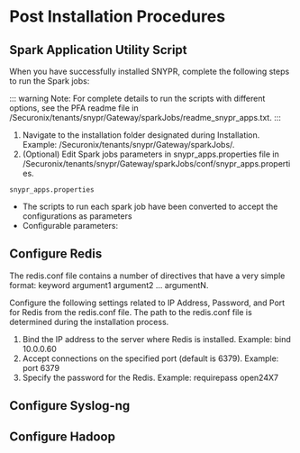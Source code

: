 # Post Installation Procedures

## Spark Application Utility Script

When you have successfully installed SNYPR, complete the following steps to run the Spark jobs:

::: warning
Note: For complete details to run the scripts with different options, see the PFA readme file in /Securonix/tenants/snypr/Gateway/sparkJobs/readme_snypr_apps.txt.
:::

1. Navigate to the installation folder designated during Installation. Example: /Securonix/tenants/snypr/Gateway/sparkJobs/.
2. (Optional) Edit Spark jobs parameters in snypr_apps.properties file in /Securonix/tenants/snypr/Gateway/sparkJobs/conf/snypr_apps.properties.

```
snypr_apps.properties
``` 
- The scripts to run each spark job have been converted to accept the configurations as parameters
- Configurable parameters:

## Configure Redis

The redis.conf file contains a number of directives that have a very simple format: keyword argument1 argument2 ... argumentN.

Configure the following settings related to IP Address, Password, and Port for Redis from the redis.conf file. The path to the redis.conf file is determined during the installation process.

1. Bind the IP address to the server where Redis is installed. Example: bind 10.0.0.60
2. Accept connections on the specified port (default is 6379). Example: port 6379
3. Specify the password for the Redis. Example: requirepass open24X7

## Configure Syslog-ng
## Configure Hadoop